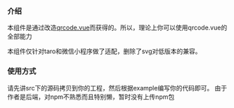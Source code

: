 ### 介绍

本组件是通过改造[qrcode.vue](https://github.com/scopewu/qrcode.vue)而获得的。所以，理论上你可以使用qrcode.vue的全部能力


本组件仅针对taro和微信小程序做了适配，删除了svg对低版本的兼容。


### 使用方式
请先讲src下的源码拷贝到你的工程，然后根据example编写你的代码即可。
由于作者是后端，对npm不熟悉而且特别懒，暂时没有上传npm包
